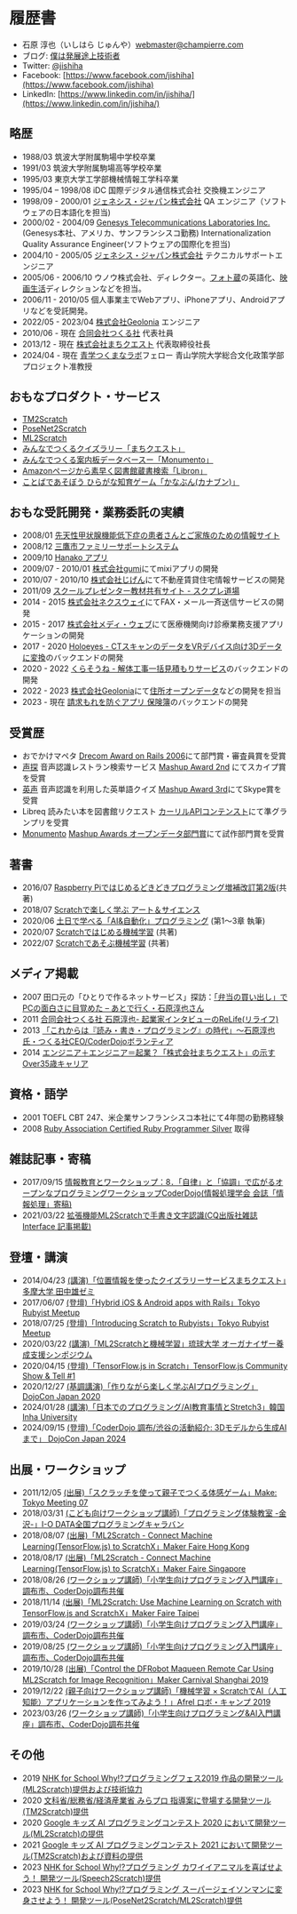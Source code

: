 # 履歴書
* 石原 淳也（いしはら じゅんや）<webmaster@champierre.com>
* ブログ: [僕は発展途上技術者](http://blog.champierre.com/)
* Twitter: [@jishiha](https://twitter.com/jishiha)
* Facebook: [https://www.facebook.com/jishiha](https://www.facebook.com/jishiha)
* LinkedIn: [https://www.linkedin.com/in/jishiha/](https://www.linkedin.com/in/jishiha/)

## 略歴
* 1988/03 筑波大学附属駒場中学校卒業
* 1991/03 筑波大学附属駒場高等学校卒業
* 1995/03 東京大学工学部機械情報工学科卒業
* 1995/04 – 1998/08 iDC 国際デジタル通信株式会社 交換機エンジニア
* 1998/09 - 2000/01 [ジェネシス・ジャパン株式会社](http://www.genesyslab.co.jp/) QA エンジニア（ソフトウェアの日本語化を担当)
* 2000/02 - 2004/09 [Genesys Telecommunications Laboratories Inc.](http://www.genesyslab.com/)(Genesys本社、アメリカ、サンフランシスコ勤務) Internationalization Quality Assurance Engineer(ソフトウェアの国際化を担当)
* 2004/10 - 2005/05 [ジェネシス・ジャパン株式会社](http://www.genesyslab.co.jp/) テクニカルサポートエンジニア
* 2005/06 - 2006/10 ウノウ株式会社、ディレクター。[フォト蔵](http://photozou.jp/)の英語化、[映画生活](http://cinema.pia.co.jp/)ディレクションなどを担当。
* 2006/11 - 2010/05 個人事業主でWebアプリ、iPhoneアプリ、Androidアプリなどを受託開発。
* 2022/05 - 2023/04 [株式会社Geolonia](https://geolonia.com/) エンジニア
* 2010/06 - 現在 [合同会社つくる社](http://tsukurusha.com/) 代表社員
* 2013/12 - 現在 [株式会社まちクエスト](http://machique.st) 代表取締役社長
* 2024/04 - 現在 [青学つくまなラボ](https://sites.google.com/view/tukumanalab/home)フェロー 青山学院大学総合文化政策学部プロジェクト准教授

## おもなプロダクト・サービス

* [TM2Scratch](https://forest.watch.impress.co.jp/docs/serial/progedu/1273286.html)
* [PoseNet2Scratch](https://github.com/champierre/posenet2scratch)
* [ML2Scratch](https://github.com/champierre/ml2scratch)
* [みんなでつくるクイズラリー「まちクエスト」](http://machique.st)
* [みんなでつくる案内板データベースー「Monumento」](http://monumen.to)
* [Amazonページから素早く図書館蔵書検索「Libron」](http://libron.net)
* [ことばであそぼう ひらがな知育ゲーム「かなぶん(カナブン)」](https://itunes.apple.com/jp/app/%E3%81%B2%E3%82%89%E3%81%8C%E3%81%AAgame-%E3%81%8B%E3%81%AA%E3%81%B6%E3%82%93/id312173421?mt=8)

## おもな受託開発・業務委託の実績
* 2008/01 [先天性甲状腺機能低下症の患者さんとご家族のための情報サイト](https://champierre.github.io/kodomo-kenkou/)
* 2008/12 [三鷹市ファミリーサポートシステム](https://www.kosodate.mitaka.ne.jp/shien/famisapo/)
* 2009/10 [Hanako アプリ](https://itunes.apple.com/jp/app/id409988078?mt=8)
* 2009/07 - 2010/01 [株式会社gumi](https://gu3.co.jp/)にてmixiアプリの開発
* 2010/07 - 2010/10 [株式会社じげん](https://zigexn.co.jp/)にて不動産賃貸住宅情報サービスの開発
* 2011/09 [スクールプレゼンター教材共有サイト - スクプレ道場](http://schoolpresenter.jp/)
* 2014 - 2015 [株式会社ネクスウェイ](https://www.nexway.co.jp/)にてFAX・メール一斉送信サービスの開発
* 2015 - 2017 [株式会社メディ・ウェブ](http://www.mediweb.jp/)にて医療機関向け診療業務支援アプリケーションの開発
* 2017 - 2020 [Holoeyes - CTスキャンのデータをVRデバイス向け3Dデータに変換](https://holoeyes.jp/)のバックエンドの開発
* 2020 - 2022 [くらそうね - 解体工事一括見積もりサービス](https://www.crassone.jp/)のバックエンドの開発
* 2022 - 2023 [株式会社Geolonia](https://geolonia.com/)にて[住所オープンデータ](https://github.com/geolonia/japanese-addresses)などの開発を担当
* 2023 - 現在 [請求もれを防ぐアプリ 保険簿](https://hokenbo.com/)のバックエンドの開発

## 受賞歴
* おでかけマペタ [Drecom Award on Rails 2006](http://itpro.nikkeibp.co.jp/article/NEWS/20060731/244792/)にて部門賞・審査員賞を受賞
* [声探](http://koetan.champierre.com/) 音声認識レストラン検索サービス [Mashup Award 2nd](http://jp.sun.com/mashupaward/2nd/) にてスカイプ賞を受賞
* [英声](http://blog.champierre.com/archives/579) 音声認識を利用した英単語クイズ [Mashup Award 3rd](http://jp.sun.com/mashupaward/3rd/award2.html)にてSkype賞を受賞
* Libreq 読みたい本を図書館リクエスト [カーリルAPIコンテンスト](http://calil.jp/doc/contest.html)にて準グランプリを受賞
* [Monumento](http://monumen.to) [Mashup Awards オープンデータ部門賞](http://www.vled.or.jp/2014contest/award/index.html)にて試作部門賞を受賞

## 著書
* 2016/07 [Raspberry Piではじめるどきどきプログラミング増補改訂第2版](https://www.amazon.co.jp/gp/product/B01LX5VY8B/)(共著)
* 2018/07 [Scratchで楽しく学ぶ アート＆サイエンス](https://www.amazon.co.jp/dp/4822292339)
* 2020/06 [土日で学べる「AI&自動化」プログラミング](https://info.nikkeibp.co.jp/media/NSW/atcl/books/062200043/) (第1〜3章 執筆)
* 2020/07 [Scratchではじめる機械学習](https://www.amazon.co.jp/gp/product/4873119189/) (共著)
* 2022/07 [Scratchであそぶ機械学習](https://www.amazon.co.jp/gp/product/4873119960/) (共著)

## メディア掲載
* 2007 田口元の「ひとりで作るネットサービス」探訪：[「弁当の買い出し」でPCの面白さに目覚めた – あとで行く・石原淳也さん](http://bizmakoto.jp/bizid/articles/0705/23/news096.html)
* 2011 [合同会社つくる社 石原淳也- 起業家インタビューのReLife(リライフ)](http://www.bb-relife.jp/interview/vol0386.html)
* 2013 [「これからは『読み・書き・プログラミング』の時代」～石原淳也氏・つくる社CEO/CoderDojoボランティア](https://xtech.nikkei.com/it/article/COLUMN/20130612/484506/)
* 2014 [エンジニア＋エンジニア＝起業？「株式会社まちクエスト」の示すOver35歳キャリア](http://techwave.jp/archives/machi_quest_r35_carrie.html)

## 資格・語学
* 2001 TOEFL CBT 247、米企業サンフランシスコ本社にて4年間の勤務経験
* 2008 [Ruby Association Certified Ruby Programmer Silver](http://www.ruby-assn.org/ja/certification/examination.htm) 取得

## 雑誌記事・寄稿

* 2017/09/15 [情報教育とワークショップ：8．「自律」と「協調」で広がるオープンなプログラミングワークショップCoderDojo(情報処理学会 会誌「情報処理」寄稿)](http://id.nii.ac.jp/1001/00183250/)
* 2021/03/22 [拡張機能ML2Scratchで手書き文字認識(CQ出版社雑誌 Interface 記事掲載)](https://interface.cqpub.co.jp/magazine/202105/)

## 登壇・講演

* 2014/04/23 [(講演)「位置情報を使ったクイズラリーサービスまちクエスト」多摩大学 田中雄ゼミ](https://src.tama.ac.jp/files/1095.pdf)
* 2017/06/07 [(登壇)「Hybrid iOS & Android apps with Rails」Tokyo Rubyist Meetup](https://trbmeetup.doorkeeper.jp/events/60637)
* 2018/07/25 [(登壇)「Introducing Scratch to Rubyists」Tokyo Rubyist Meetup](https://trbmeetup.doorkeeper.jp/events/77042)
* 2020/03/22 [(講演)「ML2Scratchと機械学習」琉球大学 オーガナイザー養成支援シンポジウム](https://www.gender.jim.u-ryukyu.ac.jp/db/wp-content/uploads/2020/03/jigyouhoukoku_sentan001.pdf)
* 2020/04/15 [(登壇)「TensorFlow.js in Scratch」TensorFlow.js Community Show & Tell #1](https://www.youtube.com/watch?v=z05bjEEgVQc)
* 2020/12/27 [(基調講演)「作りながら楽しく学ぶAIプログラミング」DojoCon Japan 2020](https://dojocon2020.coderdojo.jp/session)
* 2024/01/28 [(講演)「日本でのプログラミング/AI教育事情とStretch3」韓国 Inha University](https://x.com/jishiha/status/1751268992805986382)
* 2024/09/15 [(登壇)「CoderDojo 調布/渋谷の活動紹介: 3Dモデルから生成AIまで」 DojoCon Japan 2024](https://dojocon2024.coderdojo.jp/sessions)


## 出展・ワークショップ

* 2011/12/05 [(出展)「スクラッチを使って親子でつくる体感ゲーム」Make: Tokyo Meeting 07](https://www.oreilly.co.jp/pub/make/MTM07_makers.pdf)
* 2018/03/31 [(こども向けワークショップ講師)「プログラミング体験教室 -金沢-」I-O DATA全国プログラミングキャラバン](https://www.iodata.jp/news/2018/information/programkanazawa.htm)
* 2018/08/07 [(出展)「ML2Scratch - Connect Machine Learning(TensorFlow.js) to ScratchX」Maker Faire Hong Kong](https://makerfairehongkong.com/2018pre/event-day/guidemap/gmcorecd/)
* 2018/08/17 [(出展)「ML2Scratch - Connect Machine Learning(TensorFlow.js) to ScratchX」Maker Faire Singapore](https://blog.champierre.com/1137)
* 2018/08/26 [(ワークショップ講師)「小学生向けプログラミング入門講座」調布市、CoderDojo調布共催](https://www.city.chofu.tokyo.jp/www/contents/1637728287309/simple/300805_1.pdf)
* 2018/11/14 [(出展)「ML2Scratch: Use Machine Learning on Scratch with TensorFlow.js and ScratchX」Maker Faire Taipei](https://blog.champierre.com/1143)
* 2019/03/24 [(ワークショップ講師)「小学生向けプログラミング入門講座」調布市、CoderDojo調布共催](https://www.city.chofu.tokyo.jp/www/contents/1639111007252/simple/310305_0001.pdf)
* 2019/08/25 [(ワークショップ講師)「小学生向けプログラミング入門講座」調布市、CoderDojo調布共催](https://www.city.chofu.tokyo.jp/www/contents/1639111007252/simple/R000805_1.pdf)
* 2019/10/28 [(出展)「Control the DFRobot Maqueen Remote Car Using ML2Scratch for Image Recognition」Maker Carnival Shanghai 2019](https://blog.champierre.com/1158)
* 2019/12/22 [(親子向けワークショップ講師)「機械学習 × ScratchでAI（人工知能）アプリケーションを作ってみよう！」Afrel ロボ・キャンプ 2019 ](https://afrel.co.jp/social/robocamp/2019_camp/result/)
* 2023/03/26 [(ワークショップ講師)「小学生向けプログラミング&AI入門講座」調布市、CoderDojo調布共催](https://www.city.chofu.tokyo.jp/www/contents/1677732923720/simple/s230305_05.pdf)

## その他

* 2019 [NHK for School Why!?プログラミングフェス2019 作品の開発ツール(ML2Scratch)提供および技術協力](https://www2.nhk.or.jp/school/watch/outline/?das_id=D0005180350_00000)
* 2020 [文科省/総務省/経済産業省 みらプロ 指導案に登場する開発ツール(TM2Scratch)提供](https://mirapro.mext.go.jp/lp_google.html)
* 2020 [Google キッズ AI プログラミングコンテスト 2020 において開発ツール(ML2Scratch)の提供](https://japan.googleblog.com/2020/07/ai-kids-programming-contest.html)
* 2021 [Google キッズ AI プログラミングコンテスト 2021 において開発ツール(TM2Scratch)および資料の提供](https://japan.googleblog.com/2021/04/ai-kids-programming-2021_27.html)
* 2023 [NHK for School Why!?プログラミング カワイイアニマルを喜ばせよう！ 開発ツール(Speech2Scratch)提供](https://www2.nhk.or.jp/school/watch/outline/?das_id=D0005180517_00000)
* 2023 [NHK for School Why!?プログラミング スーパージェイソンマンに変身させよう！ 開発ツール(PoseNet2Scratch/ML2Scratch)提供](https://www2.nhk.or.jp/school/watch/bangumi/?das_id=D0005180518_00000)
